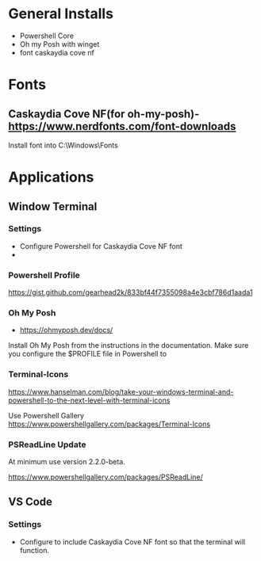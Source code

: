 
# General Installs
* Powershell Core
* Oh my Posh with winget
* font caskaydia cove nf


# Fonts
## Caskaydia Cove NF(for oh-my-posh)- https://www.nerdfonts.com/font-downloads
  Install font into C:\Windows\Fonts

# Applications

## Window Terminal

### Settings 

  * Configure Powershell for Caskaydia Cove NF font
  * 
### Powershell Profile

  https://gist.github.com/gearhead2k/833bf44f7355098a4e3cbf786d1aada1
  
### Oh My Posh
  * https://ohmyposh.dev/docs/

Install Oh My Posh from the instructions in the documentation. Make sure you configure the $PROFILE file in Powershell to 

### Terminal-Icons
  https://www.hanselman.com/blog/take-your-windows-terminal-and-powershell-to-the-next-level-with-terminal-icons
  
  Use Powershell Gallery
  https://www.powershellgallery.com/packages/Terminal-Icons

### PSReadLine Update

At minimum use version 2.2.0-beta.

https://www.powershellgallery.com/packages/PSReadLine/



## VS Code

### Settings
* Configure to include Caskaydia Cove NF font so that the terminal will function.
